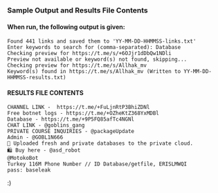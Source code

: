 ### Sample Output and Results File Contents

#### When run, the following output is given:

```
Found 441 links and saved them to 'YY-MM-DD-HHMMSS-links.txt'
Enter keywords to search for (comma-separated): Database
Checking preview for https://t.me/s/+6OJjr1dDbQw1NDli
Preview not available or keyword(s) not found, skipping...
Checking preview for https://t.me/s/Allhak_mv
Keyword(s) found in https://t.me/s/Allhak_mv (Written to YY-MM-DD-HHMMSS-results.txt)
```

#### RESULTS FILE CONTENTS

```
CHANNEL LINK -  https://t.me/+FuLjnRtP3BhiZDNl
Free botnet logs - https://t.me/+OZheKtZ368YxMDBl
Database - https://t.me/+9P5FQ85afTc4NGNl
CHAT LINK - @goblins_gang
PRIVATE COURSE INQUIRIES - @packageUpdate
Admin - @GOBL1N666
💎 Uploaded fresh and private databases to the private cloud.
🛍 Buy here - @asd_robot
@MotokoBot
Turkey 116M Phone Number // ID Database/getfile, ERISLMWQI
pass: baseleak
```
:) 
